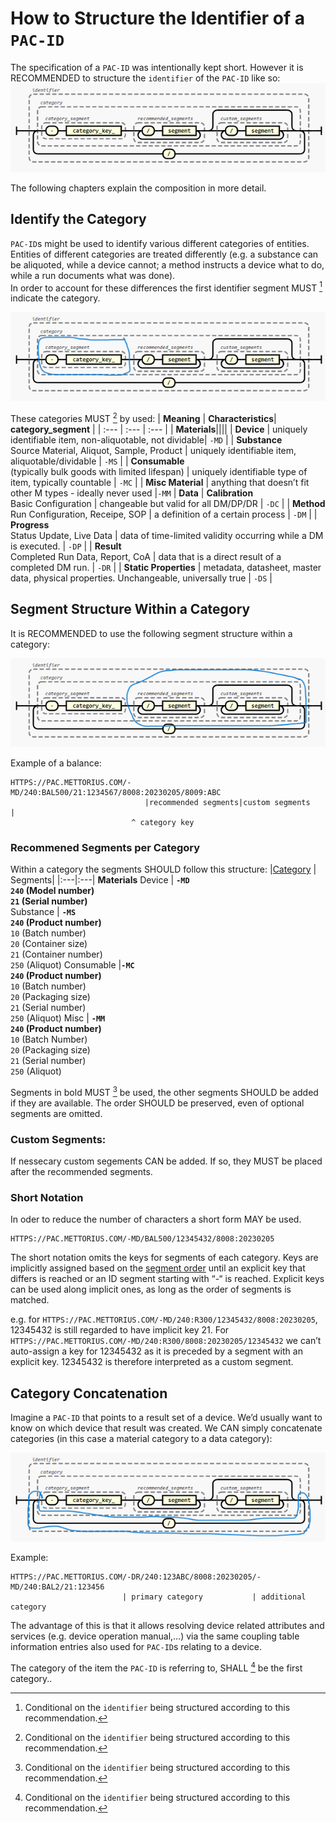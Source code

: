 
# How to Structure the Identifier of a ``PAC-ID``
The specification of a ``PAC-ID`` was intentionally kept short. However it is RECOMMENDED to structure the `identifier` of the ``PAC-ID`` like so:
![Segment groups](images/identifier_structure.png)


The following chapters explain the composition in more detail.

## Identify the Category
``PAC-ID``s might be used to identify various different categories of entities. Entities of different categories are treated differently (e.g. a substance can be aliquoted, while a device cannot; a method instructs a device what to do, while a run documents what was done). <br>
In order to account for these differences the first identifier segment MUST [^1] indicate the category.

![Segment groups](images/identifier_structure_category-id.png)


These categories MUST [^1] by used:
| **Meaning** | **Characteristics**| **category_segment** |
| :--- | :--- | :--- |
| **Materials**||||
| **Device** | uniquely identifiable item, non-aliquotable, not dividable| `-MD` |
| **Substance** <br> Source Material, Aliquot, Sample, Product | uniquely identifiable item, aliquotable/dividable | `-MS` |
| **Consumable** <br> (typically bulk goods with limited lifespan) | uniquely identifiable type of item, typically countable | `-MC` |
| **Misc Material** | anything that doesn’t fit other M types - ideally never used |`-MM` |
**Data**
| **Calibration** <br> Basic Configuration | changeable but valid for all DM/DP/DR | `-DC` |
| **Method** <br> Run Configuration, Receipe, SOP | a definition of a certain process | `-DM` |
| **Progress** <br> Status Update, Live Data | data of time-limited validity occurring while a DM is executed. | `-DP` |
| **Result** <br> Completed Run Data, Report, CoA | data that is a direct result of a completed DM run. | `-DR` | 
| **Static Properties** |  metadata, datasheet, master data, physical properties. Unchangeable, universally true | `-DS` |



## Segment Structure Within a Category 
It is RECOMMENDED to use the following segment structure within a category:

![Segment groups](images/identifier_structure_category-segments.png)

Example of a balance:
```
HTTPS://PAC.METTORIUS.COM/-MD/240:BAL500/21:1234567/8008:20230205/8009:ABC
                              |recommended segments|custom segments       |
                           ^ category key
```



<!-- |[Category](#categories) | | | | | | |
|:---|:---|:---|:---|:---|:---|:---|
Device | `-MD` | `240` <br> (Model number) * | `21` <br> (Serial number) *|
Substance | `-MS` | `240` <br> (Product number) * | `10` <br> (Batch number) | `20` <br> (Container size) | `21` <br> (Container number) | `250` <br> (Aliquot)
Consumable | `-MC` | `240` <br> (Product number) * | `10` <br> (Batch number) | `20` <br> (Packaging size) | `21` <br> (Serial number) | `250` <br> (Aliquot)
Misc | `-MM` | `240` <br> (Product number) * | `10` <br> (Batch Number) | `20` <br> (Packaging size) | `21` <br> (Serial number) | `250` <br> (Aliquot) -->

### Recommened Segments per Category
Within a category the segments SHOULD follow this structure:
|[Category](#categories) | Segments|
|:---|:---|
**Materials**
Device | **`-MD` <br>`240` (Model number) <br> `21`  (Serial number)** <br>
Substance | **`-MS` <br> `240`  (Product number)** <br> `10`  (Batch number) <br> `20`  (Container size) <br> `21`  (Container number) <br> `250` (Aliquot)
Consumable |**`-MC` <br> `240`  (Product number)** <br> `10` (Batch number) <br> `20` (Packaging size) <br> `21` (Serial number) <br> `250`  (Aliquot)
Misc | **`-MM` <br> `240` (Product number)** <br> `10`  (Batch Number) <br> `20` (Packaging size) <br> `21` (Serial number) <br> `250` (Aliquot)


Segments in bold MUST [^1] be used, the other segments SHOULD be added if they are available. The order SHOULD be preserved, even of optional segments are omitted.


### Custom Segments:
If nessecary custom segements CAN be added. If so, they MUST be placed after the recommended segments.

### Short Notation
In oder to reduce the number of characters a short form MAY be used. 

```
HTTPS://PAC.METTORIUS.COM/-MD/BAL500/12345432/8008:20230205
```

The short notation omits the keys for segments of each category. Keys are implicitly assigned based on the [segment order](#Best-practice-for-segment-structure-within-a-category) until an explicit key that differs is reached or an ID segment starting with “-“ is reached.
Explicit keys can be used along implicit ones, as long as the order of segments is matched.

e.g. for ``HTTPS://PAC.METTORIUS.COM/-MD/240:R300/12345432/8008:20230205``, 12345432 is still regarded to have implicit key 21. For ``HTTPS://PAC.METTORIUS.COM/-MD/240:R300/8008:20230205/12345432`` we can’t auto-assign a key for 12345432 as it is preceded by a segment with an explicit key. 12345432 is therefore interpreted as a custom segment.



## Category Concatenation
Imagine a ``PAC-ID`` that points to a result set of a device. We’d usually want to know on which device that result was created. We CAN simply concatenate categories (in this case a material category to a data category):

![Segment groups](images/identifier_structure_category-concatenation.png)

Example:
```
HTTPS://PAC.METTORIUS.COM/-DR/240:123ABC/8008:20230205/-MD/240:BAL2/21:123456
                         | primary category           | additional category
```

The advantage of this is that it allows resolving device related attributes and services (e.g. device operation manual,…) via the same coupling table information entries also used for ``PAC-ID``s relating to a device.

The category of the item the ``PAC-ID`` is referring to, SHALL [^1] be the first category.. 


[^1]: Conditional on the ``identifier`` being structured according to this recommendation.